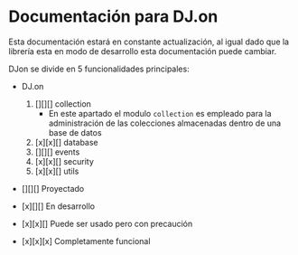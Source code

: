 # Documentación para DJ.on

Esta documentación estará en constante actualización, al igual dado que la librería esta en modo de desarrollo esta documentación puede cambiar.

DJon se divide en 5 funcionalidades principales:

- DJ.on
  1. [][][] collection
      - En este apartado el modulo <code>collection</code> es empleado para la administración de las colecciones almacenadas dentro de una base de datos
  2. [x][x][] database
  3. [][][] events
  4. [x][x][] security
  5. [x][x][] utils

- [][][] Proyectado
- [x][][] En desarrollo
- [x][x][] Puede ser usado pero con precaución
- [x][x][x] Completamente funcional
